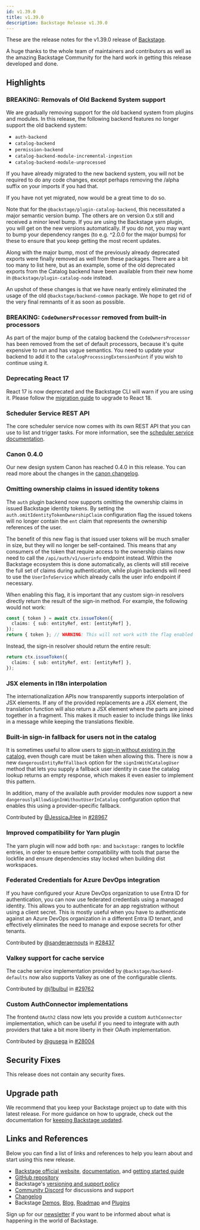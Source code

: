 ```yaml
---
id: v1.39.0
title: v1.39.0
description: Backstage Release v1.39.0
---
```


These are the release notes for the v1.39.0 release of [Backstage](https://backstage.io/).

A huge thanks to the whole team of maintainers and contributors as well as the amazing Backstage Community for the hard work in getting this release developed and done.

## Highlights

### **BREAKING**: Removals of Old Backend System support

We are gradually removing support for the old backend system from plugins and modules. In this release, the following backend features no longer support the old backend system:

- `auth-backend`
- `catalog-backend`
- `permission-backend`
- `catalog-backend-module-incremental-ingestion`
- `catalog-backend-module-unprocessed`

If you have already migrated to the new backend system, you will not be required to do any code changes, except perhaps removing the /alpha suffix on your imports if you had that.

If you have not yet migrated, now would be a great time to do so.

Note that for the `@backstage/plugin-catalog-backend`, this necessitated a major semantic version bump. The others are on version 0.x still and received a minor level bump. If you are using the Backstage yarn plugin, you will get on the new versions automatically. If you do not, you may want to bump your dependency ranges (to e.g. ^2.0.0 for the major bumps) for these to ensure that you keep getting the most recent updates.

Along with the major bump, most of the previously already deprecated exports were finally removed as well from these packages. There are a bit too many to list here, but as an example, some of the old deprecated exports from the Catalog backend have been available from their new home in `@backstage/plugin-catalog-node` instead.

An upshot of these changes is that we have nearly entirely eliminated the usage of the old `@backstage/backend-common` package. We hope to get rid of the very final remnants of it as soon as possible.

### **BREAKING**: `CodeOwnersProcessor` removed from built-in processors

As part of the major bump of the catalog backend the `CodeOwnersProcessor` has been removed from the set of default processors, because it's quite expensive to run and has vague semantics. You need to update your backend to add it to the `catalogProcessingExtensionPoint` if you wish to continue using it.

### Deprecating React 17

React 17 is now deprecated and the Backstage CLI will warn if you are using it. Please follow the [migration guide](https://backstage.io/docs/tutorials/react18-migration/) to upgrade to React 18.

### Scheduler Service REST API

The core scheduler service now comes with its own REST API that you can use to list and trigger tasks. For more information, see the [scheduler service documentation](https://backstage.io/docs/backend-system/core-services/scheduler).

### Canon 0.4.0

Our new design system Canon has reached 0.4.0 in this release. You can read more about the changes in the [canon changelog](https://canon.backstage.io/releases).

### Omitting ownership claims in issued identity tokens

The `auth` plugin backend now supports omitting the ownership claims in issued Backstage identity tokens. By setting the `auth.omitIdentityTokenOwnershipClaim` configuration flag the issued tokens will no longer contain the `ent` claim that represents the ownership references of the user.

The benefit of this new flag is that issued user tokens will be much smaller in size, but they will no longer be self-contained. This means that any consumers of the token that require access to the ownership claims now need to call the `/api/auth/v1/userinfo` endpoint instead. Within the Backstage ecosystem this is done automatically, as clients will still receive the full set of claims during authentication, while plugin backends will need to use the `UserInfoService` which already calls the user info endpoint if necessary.

When enabling this flag, it is important that any custom sign-in resolvers directly return the result of the sign-in method. For example, the following would not work:

```ts
const { token } = await ctx.issueToken({
  claims: { sub: entityRef, ent: [entityRef] },
});
return { token }; // WARNING: This will not work with the flag enabled
```

Instead, the sign-in resolver should return the entire result:

```ts
return ctx.issueToken({
  claims: { sub: entityRef, ent: [entityRef] },
});
```

### JSX elements in I18n interpolation

The internationalization APIs now transparently supports interpolation of JSX elements. If any of the provided replacements are a JSX element, the translation function will also return a JSX element where the parts are joined together in a fragment. This makes it much easier to include things like links in a message while keeping the translations flexible.

### Built-in sign-in fallback for users not in the catalog

It is sometimes useful to allow users to [sign-in without existing in the catalog](https://backstage.io/docs/auth/identity-resolver#sign-in-without-users-in-the-catalog), even though care must be taken when allowing this. There is now a new `dangerousEntityRefFallback` option for the `signInWithCatalogUser` method that lets you supply a fallback user identity in case the catalog lookup returns an empty response, which makes it even easier to implement this pattern.

In addition, many of the available auth provider modules now support a new `dangerouslyAllowSignInWithoutUserInCatalog` configuration option that enables this using a provider-specific fallback.

Contributed by [@JessicaJHee](https://github.com/JessicaJHee) in [#28967](https://github.com/backstage/backstage/pull/28967)

### Improved compatibility for Yarn plugin

The yarn plugin will now add both `npm:` and `backstage:` ranges to lockfile entries, in order to ensure better compatibility with tools that parse the lockfile and ensure dependencies stay locked when building dist workspaces.

### Federated Credentials for Azure DevOps integration

If you have configured your Azure DevOps organization to use Entra ID for authentication, you can now use federated credentials using a managed identity. This allows you to authenticate for an app registration without using a client secret. This is mostly useful when you have to authenticate against an Azure DevOps organization in a different Entra ID tenant, and effectively eliminates the need to manage and expose secrets for other tenants.

Contributed by [@sanderaernouts](https://github.com/sanderaernouts) in [#28437](https://github.com/backstage/backstage/pull/28437)

### Valkey support for cache service

The cache service implementation provided by `@backstage/backend-defaults` now also supports Valkey as one of the configurable clients.

Contributed by [@j1bulbul](https://github.com/j1bulbul) in [#29762](https://github.com/backstage/backstage/pull/29762)

### Custom AuthConnector implementations

The frontend `OAuth2` class now lets you provide a custom `AuthConnector` implementation, which can be useful if you need to integrate with auth providers that take a bit more liberty in their OAuth implementation.

Contributed by [@gusega](https://github.com/gusega) in [#28004](https://github.com/backstage/backstage/pull/28004)

## Security Fixes

This release does not contain any security fixes.

## Upgrade path

We recommend that you keep your Backstage project up to date with this latest release. For more guidance on how to upgrade, check out the documentation for [keeping Backstage updated](https://backstage.io/docs/getting-started/keeping-backstage-updated).

## Links and References

Below you can find a list of links and references to help you learn about and start using this new release.

- [Backstage official website](https://backstage.io/), [documentation](https://backstage.io/docs/), and [getting started guide](https://backstage.io/docs/getting-started/)
- [GitHub repository](https://github.com/backstage/backstage)
- Backstage's [versioning and support policy](https://backstage.io/docs/overview/versioning-policy)
- [Community Discord](https://discord.gg/backstage-687207715902193673) for discussions and support
- [Changelog](https://github.com/backstage/backstage/tree/master/docs/releases/v1.39.0-changelog.md)
- Backstage [Demos](https://backstage.io/demos), [Blog](https://backstage.io/blog), [Roadmap](https://backstage.io/docs/overview/roadmap) and [Plugins](https://backstage.io/plugins)

Sign up for our [newsletter](https://info.backstage.spotify.com/newsletter_subscribe) if you want to be informed about what is happening in the world of Backstage.
